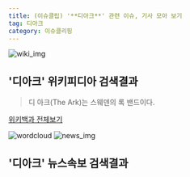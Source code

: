 ```yaml
---
title: (이슈클립) '**디아크**' 관련 이슈, 기사 모아 보기
tag: 디아크
category: 이슈클리핑
---
```

![wiki_img](https://user-images.githubusercontent.com/42597476/44503234-41136a80-a6d0-11e8-9071-6fc6418eafe4.png)
## **'**디아크**'** 위키피디아 검색결과
>디 아크(The Ark)는 스웨덴의 록 밴드이다.

<a href="https://ko.wikipedia.org/wiki/디아크" target="_blank">위키백과 전체보기</a>

![wordcloud](https://s3.ap-northeast-2.amazonaws.com/lyrics101-wordcloud/2018-09-22-1537549386.png)
![news_img](https://user-images.githubusercontent.com/42597476/44507050-1206f400-a6e4-11e8-8d98-7ffbfebb353f.png)
## **'**디아크**'** 뉴스속보 검색결과

